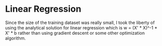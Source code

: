 # Linear Regression

Since the size of the training dataset was really small, I took the liberty of using the analytical solution for linear regression which is w = (X' * X)^-1 * X' * b rather than using gradient descent or some other optimization algorithm.
